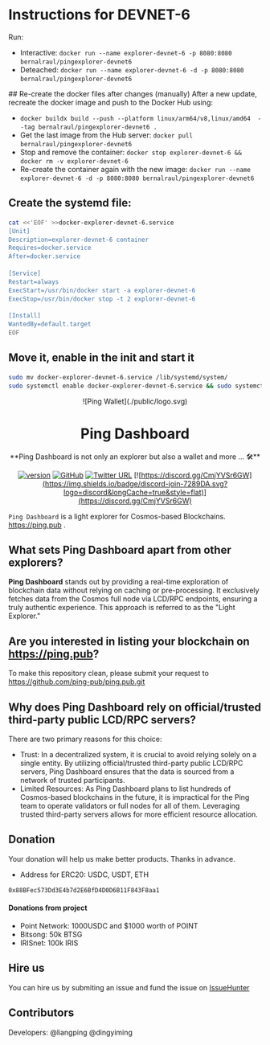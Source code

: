 # Instructions for DEVNET-6

Run: 
- Interactive: `docker run --name explorer-devnet-6 -p 8080:8080 bernalraul/pingexplorer-devnet6`
- Deteached: `docker run --name explorer-devnet-6 -d -p 8080:8080 bernalraul/pingexplorer-devnet6`

## Re-create the docker files after changes (manually)
After a new update, recreate the docker image and push to the Docker Hub using:
- `docker buildx build --push --platform linux/arm64/v8,linux/amd64  --tag bernalraul/pingexplorer-devnet6 .`
- Get the last image from the Hub server: `docker pull bernalraul/pingexplorer-devnet6`
- Stop and remove the container: `docker stop explorer-devnet-6 && docker rm -v explorer-devnet-6`
- Re-create the container again with the new image: `docker run --name explorer-devnet-6 -d -p 8080:8080 bernalraul/pingexplorer-devnet6`


## Create the systemd file:
```bash
cat <<'EOF' >>docker-explorer-devnet-6.service
[Unit]
Description=explorer-devnet-6 container  
Requires=docker.service  
After=docker.service

[Service]
Restart=always  
ExecStart=/usr/bin/docker start -a explorer-devnet-6  
ExecStop=/usr/bin/docker stop -t 2 explorer-devnet-6

[Install]
WantedBy=default.target
EOF
```

## Move it, enable in the init and start it
```bash
sudo mv docker-explorer-devnet-6.service /lib/systemd/system/
sudo systemctl enable docker-explorer-devnet-6.service && sudo systemctl start docker-explorer-devnet-6.service && sudo journalctl -fu docker-explorer-devnet-6 -o cat
```

<div align="center">
![Ping Wallet](./public/logo.svg)

<h1>Ping Dashboard</h1>
**Ping Dashboard is not only an explorer but also a wallet and more ... 🛠**

[![version](https://img.shields.io/github/tag/ping-pub/explorer.svg)](https://github.com/ping-pub/explorer/releases/latest)
[![GitHub](https://img.shields.io/github/license/ping-pub/explorer.svg)](https://github.com/ping-pub/explorer/blob/master/LICENSE)
[![Twitter URL](https://img.shields.io/twitter/url/https/twitter.com/bukotsunikki.svg?style=social&label=Follow%20%40ping_pub)](https://twitter.com/ping_pub)
[![https://discord.gg/CmjYVSr6GW](https://img.shields.io/badge/discord-join-7289DA.svg?logo=discord&longCache=true&style=flat)](https://discord.gg/CmjYVSr6GW)


</div>

`Ping Dashboard` is a light explorer for Cosmos-based Blockchains.  https://ping.pub .

## What sets Ping Dashboard apart from other explorers?
**Ping Dashboard** stands out by providing a real-time exploration of blockchain data without relying on caching or pre-processing. It exclusively fetches data from the Cosmos full node via LCD/RPC endpoints, ensuring a truly authentic experience. This approach is referred to as the "Light Explorer."

## Are you interested in listing your blockchain on https://ping.pub?

To make this repository clean, please submit your request to https://github.com/ping-pub/ping.pub.git


## Why does Ping Dashboard rely on official/trusted third-party public LCD/RPC servers?
There are two primary reasons for this choice:

 - Trust: In a decentralized system, it is crucial to avoid relying solely on a single entity. By utilizing official/trusted third-party public LCD/RPC servers, Ping Dashboard ensures that the data is sourced from a network of trusted participants.
 - Limited Resources: As Ping Dashboard plans to list hundreds of Cosmos-based blockchains in the future, it is impractical for the Ping team to operate validators or full nodes for all of them. Leveraging trusted third-party servers allows for more efficient resource allocation.

## Donation

Your donation will help us make better products. Thanks in advance.

 - Address for ERC20: USDC, USDT, ETH
```
0x88BFec573Dd3E4b7d2E6BfD4D0D6B11F843F8aa1
```

#### Donations from project

- Point Network: 1000USDC and $1000 worth of POINT
- Bitsong: 50k BTSG
- IRISnet: 100k IRIS

## Hire us

You can hire us by submiting an issue and fund the issue on [IssueHunter](https://issuehunt.io/r/ping-pub/explorer)


## Contributors

Developers: @liangping @dingyiming

